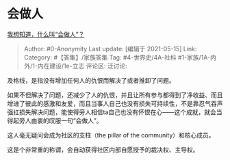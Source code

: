 # 会做人
[我想知道，什么叫“会做人”？](https://www.zhihu.com/question/457466752/answer/1870418006)

> Author: #0-Anonymity
> Last update: [编辑于 2021-05-15]
> Link:
> Category: #【答集】/家族答集
> Tag: #4-世界史/4A-社科 #1-家族/1A-内外/1-内在建设/1e-立志
> 评论区:
> 泛讨论:

及格线，是指没有增加任何人的仇恨而解决了或者推卸了问题。

如果不但解决了问题，还减少了人的仇恨，并且让所有参与都得到了净收益、而且增进了彼此的感激和友爱，而且当事人自己也没有损失可持续性，不是靠忍气吞声强扛损失解决问题，能使得旁人相信ta自己也没有怀恨在心——这个成就，就会当得起旁人由衷的叹服一句“会做人”。

这人毫无疑问会成为社区的支柱（the pillar of the community）和核心成员。

这是个非常重的称谓，会自动获得社区内部自愿授予的裁决权、主导权。
